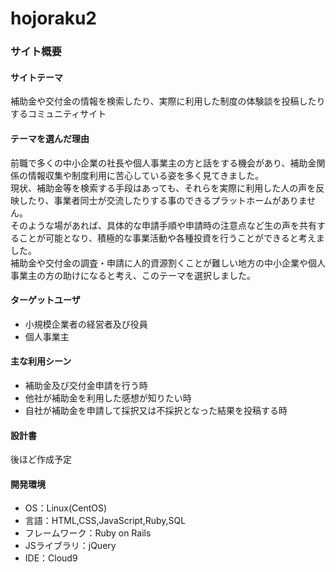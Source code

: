 # hojoraku2

### サイト概要

#### サイトテーマ
補助金や交付金の情報を検索したり、実際に利用した制度の体験談を投稿したりするコミュニティサイト


#### テーマを選んだ理由
前職で多くの中小企業の社長や個人事業主の方と話をする機会があり、補助金関係の情報収集や制度利用に苦心している姿を多く見てきました。<br>
現状、補助金等を検索する手段はあっても、それらを実際に利用した人の声を反映したり、事業者同士が交流したりする事のできるプラットホームがありません。<br>
そのような場があれば、具体的な申請手順や申請時の注意点など生の声を共有することが可能となり、積極的な事業活動や各種投資を行うことができると考えました。<br>
補助金や交付金の調査・申請に人的資源割くことが難しい地方の中小企業や個人事業主の方の助けになると考え、このテーマを選択しました。


#### ターゲットユーザ
- 小規模企業者の経営者及び役員
- 個人事業主

#### 主な利用シーン
- 補助金及び交付金申請を行う時
- 他社が補助金を利用した感想が知りたい時
- 自社が補助金を申請して採択又は不採択となった結果を投稿する時

#### 設計書
後ほど作成予定

#### 開発環境
- OS：Linux(CentOS)
- 言語：HTML,CSS,JavaScript,Ruby,SQL
- フレームワーク：Ruby on Rails
- JSライブラリ：jQuery
- IDE：Cloud9